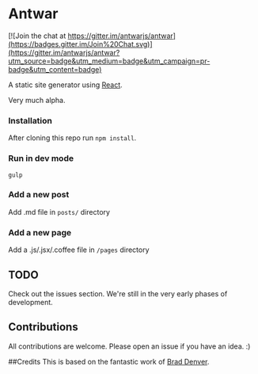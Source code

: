 # Antwar

[![Join the chat at https://gitter.im/antwarjs/antwar](https://badges.gitter.im/Join%20Chat.svg)](https://gitter.im/antwarjs/antwar?utm_source=badge&utm_medium=badge&utm_campaign=pr-badge&utm_content=badge)

A static site generator using [React](https://github.com/facebook/react).

Very much alpha.

### Installation
After cloning this repo run `npm install`.

### Run in dev mode
`gulp`

### Add a new post
Add .md file in `posts/` directory

### Add a new page
Add a .js/.jsx/.coffee file in `/pages` directory

## TODO

Check out the issues section. We're still in the very early phases of development.

## Contributions
All contributions are welcome. Please open an issue if you have an idea. :)

##Credits
This is based on the fantastic work of [Brad Denver](https://github.com/BradDenver/react-static-site).
